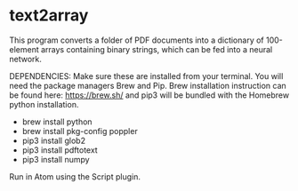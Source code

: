 # text2array
This program converts a folder of PDF documents into a dictionary of 100-element arrays containing binary strings, which can be fed into a neural network.


DEPENDENCIES: Make sure these are installed from your terminal. You will need the package managers Brew and Pip. Brew installation instruction can be found here: https://brew.sh/ and pip3 will be bundled with the Homebrew python installation.

* brew install python
* brew install pkg-config poppler
* pip3 install glob2
* pip3 install pdftotext
* pip3 install numpy

Run in Atom using the Script plugin.
